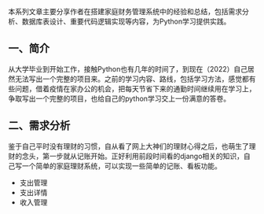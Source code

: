 本系列文章主要分享作者在搭建家庭财务管理系统中的经验和总结，包括需求分析、数据库表设计、重要代码逻辑实现等内容，为Python学习提供实践。


## 一、简介
从大学毕业到开始工作，接触Python也有几年的时间了，到现在（2022）自己居然无法写出一个完整的项目来。之前的学习内容、路线，包括学习方法，感觉都有些问题，借着疫情在家办公的机会，把每天节省下来的通勤时间继续用在学习上，争取写出一个完整的项目，也给自己的python学习交上一份满意的答卷。

## 二、需求分析
鉴于自己平时没有理财的习惯，自从看了网上大神们的理财心得之后，也萌生了理财的念头，第一步就从记账开始。正好利用前段时间看的django相关的知识，自己写一个简单的家庭理财系统，可以实现一些简单的记账、看板功能。


* 支出管理
* 支出详情
* 收入管理

